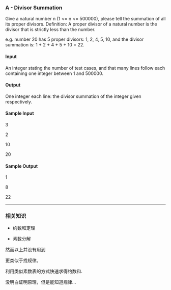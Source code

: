 ### A - Divisor Summation

Give a natural number n (1 <= n <= 500000), please tell the summation of all its proper divisors.
Definition: A proper divisor of a natural number is the divisor that is strictly less than the number.

e.g. number 20 has 5 proper divisors: 1, 2, 4, 5, 10, and the divisor summation is: 1 + 2 + 4 + 5 + 10 = 22.

#### Input

An integer stating the number of test cases, and that many lines follow each containing one integer between 1 and 500000.


#### Output

One integer each line: the divisor summation of the integer given respectively.


#### Sample Input

3

2

10

20


#### Sample Output

1

8

22

---

### 相关知识

- 约数和定理

- 素数分解

然而以上并没有用到

更类似于找规律。

利用类似素数表的方式快速求得约数和.

没明白证明原理，但是能知道规律...
